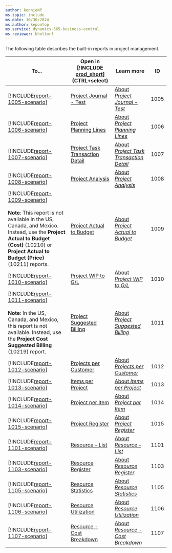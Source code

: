 ```yaml
---
author: kennieNP
ms.topic: include
ms.date: 10/30/2024
ms.author: kepontop
ms.service: dynamics-365-business-central
ms.reviewer: bholtorf
---
```


The following table describes the built-in reports in project management.

| To...  | Open in [!INCLUDE [prod_short](prod_short.md)] (CTRL+select) | Learn more | ID | 
| ------ | ------------------------------------------------------------ | ---------- | -- |
| [!INCLUDE[report-1005-scenario](../includes/report-1005-scenario-include.md)] | [Project Journal - Test](https://businesscentral.dynamics.com?report=1005) | [About *Project Journal - Test*](../reports/report-1005.md) | 1005 |
| [!INCLUDE[report-1006-scenario](../includes/report-1006-scenario-include.md)] | [Project Planning Lines](https://businesscentral.dynamics.com?report=1006) | [About *Project Planning Lines*](../reports/report-1006.md) | 1006 |
| [!INCLUDE[report-1007-scenario](../includes/report-1007-scenario-include.md)] | [Project Task Transaction Detail](https://businesscentral.dynamics.com?report=1007) | [About *Project Task Transaction Detail*](../reports/report-1007.md) | 1007 |
| [!INCLUDE[report-1008-scenario](../includes/report-1008-scenario-include.md)] | [Project Analysis](https://businesscentral.dynamics.com?report=1008) | [About *Project Analysis*](../reports/report-1008.md) | 1008 |
| [!INCLUDE[report-1009-scenario](../includes/report-1009-scenario-include.md)] <br><br>**Note**: This report is not available in the US, Canada, and Mexico. Instead, use the **Project Actual to Budget (Cost)** (10210) or **Project Actual to Budget (Price)** (10211) reports. | [Project Actual to Budget](https://businesscentral.dynamics.com?report=1009) | [About *Project Actual to Budget*](../reports/report-1009.md) | 1009 |
| [!INCLUDE[report-1010-scenario](../includes/report-1010-scenario-include.md)] | [Project WIP to G/L](https://businesscentral.dynamics.com?report=1010) | [About *Project WIP to G/L*](../reports/report-1010.md) | 1010 |
| [!INCLUDE[report-1011-scenario](../includes/report-1011-scenario-include.md)] <br><br>**Note**: In the US, Canada, and Mexico, this report is not available. Instead, use the **Project Cost Suggested Billing** (10219) report. | [Project Suggested Billing](https://businesscentral.dynamics.com?report=1011) | [About *Project Suggested Billing*](../reports/report-1011.md) | 1011 |
| [!INCLUDE[report-1012-scenario](../includes/report-1012-scenario-include.md)] | [Projects per Customer](https://businesscentral.dynamics.com?report=1012) | [About *Projects per Customer*](../reports/report-1012.md) | 1012 |
| [!INCLUDE[report-1013-scenario](../includes/report-1013-scenario-include.md)] | [Items per Project](https://businesscentral.dynamics.com?report=1013) | [About *Items per Project*](../reports/report-1013.md) | 1013 |
| [!INCLUDE[report-1014-scenario](../includes/report-1014-scenario-include.md)] | [Project per Item](https://businesscentral.dynamics.com?report=1014) | [About *Project per Item*](../reports/report-1014.md) | 1014 |
| [!INCLUDE[report-1015-scenario](../includes/report-1015-scenario-include.md)] | [Project Register](https://businesscentral.dynamics.com?report=1015) | [About *Project Register*](../reports/report-1015.md) | 1015 |
| [!INCLUDE[report-1101-scenario](../includes/report-1101-scenario-include.md)] | [Resource – List](https://businesscentral.dynamics.com?report=1101) | [About *Resource – List*](../reports/report-1101.md) | 1101 |
| [!INCLUDE[report-1103-scenario](../includes/report-1103-scenario-include.md)] | [Resource Register](https://businesscentral.dynamics.com?report=1103) | [About *Resource Register*](../reports/report-1103.md) | 1103 |
| [!INCLUDE[report-1105-scenario](../includes/report-1105-scenario-include.md)] | [Resource Statistics](https://businesscentral.dynamics.com?report=1105) | [About *Resource Statistics*](../reports/report-1105.md) | 1105 |
| [!INCLUDE[report-1106-scenario](../includes/report-1106-scenario-include.md)] | [Resource Utilization](https://businesscentral.dynamics.com?report=1106) | [About *Resource Utilization*](../reports/report-1106.md) | 1106 |
| [!INCLUDE[report-1107-scenario](../includes/report-1107-scenario-include.md)] | [Resource - Cost Breakdown](https://businesscentral.dynamics.com?report=1107) | [About *Resource - Cost Breakdown*](../reports/report-1107.md) | 1107 |